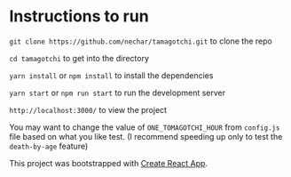 # Instructions to run

`git clone https://github.com/nechar/tamagotchi.git` to clone the repo

`cd tamagotchi` to get into the directory

`yarn install` or `npm install` to install the dependencies

`yarn start` or `npm run start` to run the development server

`http://localhost:3000/` to view the project

You may want to change the value of `ONE_TOMAGOTCHI_HOUR` from `config.js` file based on what you like test.
(I recommend speeding up only to test the `death-by-age` feature)

This project was bootstrapped with [Create React App](https://github.com/facebook/create-react-app).
